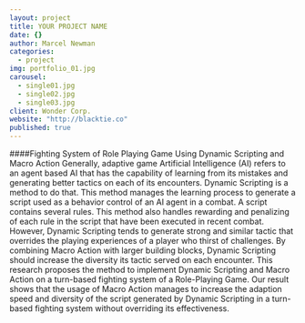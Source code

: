 ```yaml
---
layout: project
title: YOUR PROJECT NAME
date: {}
author: Marcel Newman
categories: 
  - project
img: portfolio_01.jpg
carousel: 
  - single01.jpg
  - single02.jpg
  - single03.jpg
client: Wonder Corp.
website: "http://blacktie.co"
published: true
---
```


####Fighting System of Role Playing Game Using Dynamic Scripting and Macro Action
Generally, adaptive game Artificial Intelligence (AI) refers to an agent based AI that has the capability of learning from its mistakes and generating better tactics on each of its encounters. Dynamic Scripting is a method to do that. This method manages the learning process to generate a script used as a behavior control of an AI agent in a combat. A script contains several rules. This method also handles rewarding and penalizing of each rule in the script that have been executed in recent combat. However, Dynamic Scripting tends to generate strong and similar tactic that overrides the playing experiences of a player who thirst of challenges. By combining Macro Action with larger building blocks, Dynamic Scripting should increase the diversity its tactic served on each encounter. This research proposes the method to implement Dynamic Scripting and Macro Action on a turn-based fighting system of a Role-Playing Game. Our result shows that the usage of Macro Action manages to increase the adaption speed and diversity of the script generated by Dynamic Scripting in a turn-based fighting system without overriding its effectiveness.


